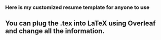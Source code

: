 ### Here is my customized resume template for anyone to use

## You can plug the .tex into LaTeX using Overleaf and change all the information.



